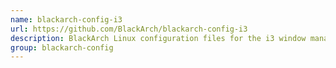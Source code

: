 ```yaml
---
name: blackarch-config-i3
url: https://github.com/BlackArch/blackarch-config-i3
description: BlackArch Linux configuration files for the i3 window manager.
group: blackarch-config
---
```

